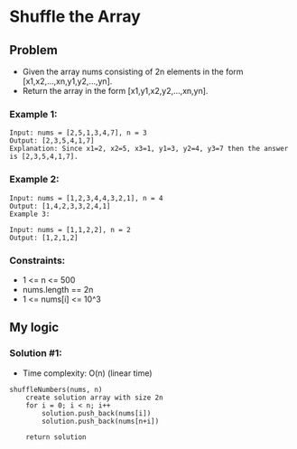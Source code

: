 # Shuffle the Array

## Problem

- Given the array nums consisting of 2n elements in the form [x1,x2,...,xn,y1,y2,...,yn].
- Return the array in the form [x1,y1,x2,y2,...,xn,yn].

### Example 1:
```
Input: nums = [2,5,1,3,4,7], n = 3
Output: [2,3,5,4,1,7] 
Explanation: Since x1=2, x2=5, x3=1, y1=3, y2=4, y3=7 then the answer is [2,3,5,4,1,7].
```

### Example 2:
```
Input: nums = [1,2,3,4,4,3,2,1], n = 4
Output: [1,4,2,3,3,2,4,1]
Example 3:

Input: nums = [1,1,2,2], n = 2
Output: [1,2,1,2]
```

### Constraints:

- 1 <= n <= 500
- nums.length == 2n
- 1 <= nums[i] <= 10^3

## My logic

### Solution #1:

- Time complexity: O(n) (linear time)
```
shuffleNumbers(nums, n)
    create solution array with size 2n
    for i = 0; i < n; i++
        solution.push_back(nums[i])
        solution.push_back(nums[n+i])
    
    return solution
```